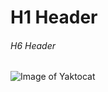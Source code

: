 # H1 Header

###### H6 Header


![Image of Yaktocat](https://octodex.github.com/images/yaktocat.png)










